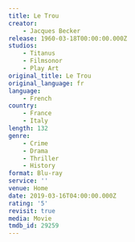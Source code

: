 ```yaml
---
title: Le Trou
creator:
    - Jacques Becker
release: 1960-03-18T00:00:00.000Z
studios:
    - Titanus
    - Filmsonor
    - Play Art
original_title: Le Trou
original_language: fr
language:
    - French
country:
    - France
    - Italy
length: 132
genre:
    - Crime
    - Drama
    - Thriller
    - History
format: Blu-ray
service: ''
venue: Home
date: 2019-03-16T04:00:00.000Z
rating: '5'
revisit: true
media: Movie
tmdb_id: 29259
---
```



